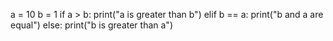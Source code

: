 a = 10
b = 1
if a > b:
  print("a is greater than b")
elif b == a:
  print("b and a are equal")
else:
  print("b is greater than a")
